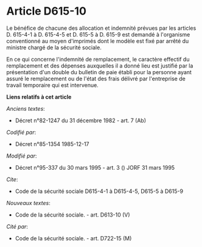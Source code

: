 # Article D615-10

Le bénéfice de chacune des allocation et indemnité prévues par les articles D. 615-4-1 à D. 615-4-5 et D. 615-5 à D. 615-9
est demandé à l'organisme conventionné au moyen d'imprimés dont le modèle est fixé par arrêté du ministre chargé de la
sécurité sociale. 

En ce qui concerne l'indemnité de remplacement, le caractère effectif du remplacement et des dépenses auxquelles il a donné
lieu est justifié par la présentation d'un double du bulletin de paie établi pour la personne ayant assuré le remplacement ou
de l'état des frais délivré par l'entreprise de travail temporaire qui est intervenue.

**Liens relatifs à cet article**

_Anciens textes_:

  - Décret n°82-1247 du 31 décembre 1982 - art. 7 (Ab)

_Codifié par_:

  - Décret n°85-1354 1985-12-17

_Modifié par_:

  - Décret n°95-337 du 30 mars 1995 - art. 3 () JORF 31 mars 1995

_Cite_:

  - Code de la sécurité sociale D615-4-1 à D615-4-5, D615-5 à D615-9

_Nouveaux textes_:

  - Code de la sécurité sociale. - art. D613-10 (V)

_Cité par_:

  - Code de la sécurité sociale. - art. D722-15 (M)
